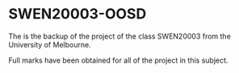 # SWEN20003-OOSD
The is the backup of the project of the class SWEN20003 from the University of Melbourne.

Full marks have been obtained for all of the project in this subject.
